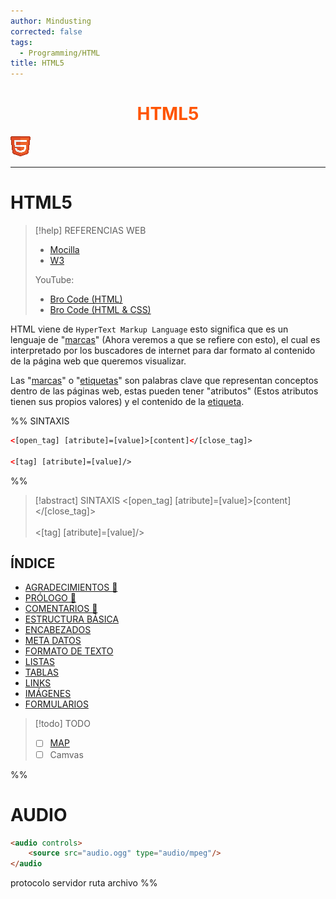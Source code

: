 ```yaml
---
author: Mindusting
corrected: false
tags:
  - Programming/HTML
title: HTML5
---
```


<h1 align="center" style="color:#f50;">HTML5</h1>

![#logo](../img/html_logo.png)

---

# HTML5

> [!help] REFERENCIAS WEB
> - [Mocilla](https://developer.mozilla.org/en-US/docs/Web/HTML)
> - [W3](https://www.w3schools.com/html/default.asp)
>
> YouTube:
> - [Bro Code (HTML)](https://www.youtube.com/playlist?list=PLZPZq0r_RZOPoNttk9beDhO_Bu5DA-xwP)
> - [Bro Code (HTML & CSS)](https://www.youtube.com/playlist?list=PLZPZq0r_RZOOxqHgOzPyCzIl4AJjXbCYt)

HTML viene de `HyperText Markup Language` esto significa que es un lenguaje de "[marcas](https://www.w3schools.com/tags/)" (Ahora veremos a que se refiere con esto), el cual es interpretado por los buscadores de internet para dar formato al contenido de la página web que queremos visualizar.

Las "[marcas](https://www.w3schools.com/tags/)" o "[etiquetas](https://www.w3schools.com/tags/)" son palabras clave que representan conceptos dentro de las páginas web, estas pueden tener "atributos" (Estos atributos tienen sus propios valores) y el contenido de la [etiqueta](https://www.w3schools.com/tags/).

%%
SINTAXIS

```html
<[open_tag] [atribute]=[value]>[content]</[close_tag]>

<[tag] [atribute]=[value]/>
```
%%

> [!abstract] SINTAXIS
> \<<span class="italic key-word-color">[open_tag]</span> <span class="italic variable-color">[atribute]</span>=<span class="italic string-color">[value]</span>\><span class="italic grey">[content]</span>\</<span class="italic key-word-color">[close_tag]</span>\><br><br>\<<span class="italic key-word-color">[tag]</span> <span class="italic variable-color">[atribute]</span>=<span class="italic string-color">[value]</span>/\>

## ÍNDICE

- [AGRADECIMIENTOS 🎉](html_thanks_to.md)
- [PRÓLOGO 🧭](html_prologo.md)
- [COMENTARIOS 💬](html_comments.md)
- [ESTRUCTURA BÁSICA](html_basic_structure.md)
- [ENCABEZADOS](html_headers.md)
- [META DATOS](html_meta.md)
- [FORMATO DE TEXTO](html_text_format.md)
- [LISTAS](html_list.md)
- [TABLAS](html_table.md)
- [LINKS](html_hyperlink.md)
- [IMÁGENES](html_img.md)
- [FORMULARIOS](html_form.md)

> [!todo] TODO
> - [ ] [MAP](https://www.w3schools.com/html/html_images_imagemap.asp)
> - [ ] Camvas

%%
# AUDIO

```html
<audio controls>
    <source src="audio.ogg" type="audio/mpeg"/>
</audio
```

protocolo servidor ruta archivo
%%
